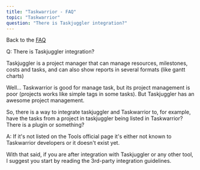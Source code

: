 ```yaml
---
title: "Taskwarrior - FAQ"
topic: "Taskwarrior"
question: "There is Taskjuggler integration?"
---
```


Back to the [FAQ](/support/faq)

Q: There is Taskjuggler integration?

Taskjuggler is a project manager that can manage resources, milestones, costs and tasks, and can also show reports in several formats (like gantt charts)

Well... Taskwarrior is good for manage task, but its project management is poor (projects works like simple tags in some tasks). But Taskjuggler has an awesome project management.

So, there is a way to integrate taskjuggler and Taskwarrior to, for example, have the tasks from a project in taskjuggler being listed in Taskwarrior? There is a plugin or something?

A: If it's not listed on the Tools official page it's either not known to Taskwarrior developers or it doesn't exist yet.

With that said, if you are after integration with Taskjuggler or any other tool, I suggest you start by reading the 3rd-party integration guidelines.<Paste>

